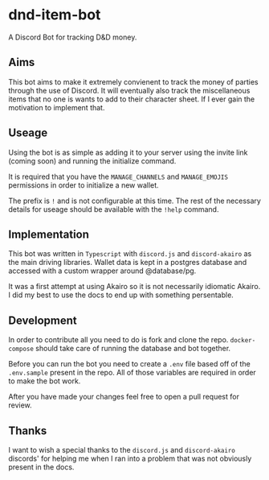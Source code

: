 # dnd-item-bot
A Discord Bot for tracking D&amp;D money.

## Aims

This bot aims to make it extremely convienent to track the money of parties through the use of Discord. It will eventually also track the miscellaneous items that no one is wants to add to their character sheet. If I ever gain the motivation to implement that.

## Useage

Using the bot is as simple as adding it to your server using the invite link (coming soon) and running the initialize command.

It is required that you have the `MANAGE_CHANNELS` and `MANAGE_EMOJIS` permissions in order to initialize a new wallet.

The prefix is `!` and is not configurable at this time. The rest of the necessary details for useage should be available with the `!help` command.

## Implementation

This bot was written in `Typescript` with `discord.js` and `discord-akairo` as the main driving libraries. Wallet data is kept in a postgres database and accessed with a custom wrapper around @database/pg.

It was a first attempt at using Akairo so it is not necessarily idiomatic Akairo. I did my best to use the docs to end up with something persentable.

## Development

In order to contribute all you need to do is fork and clone the repo. `docker-compose` should take care of running the database and bot together.

Before you can run the bot you need to create a `.env` file based off of the `.env.sample` present in the repo. All of those variables are required in order to make the bot work.

After you have made your changes feel free to open a pull request for review.

## Thanks

I want to wish a special thanks to the `discord.js` and `discord-akairo` discords' for helping me when I ran into a problem that was not obviously present in the docs.
